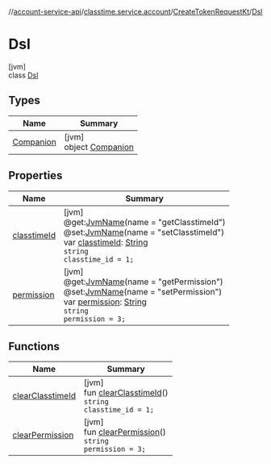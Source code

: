 //[account-service-api](../../../../index.md)/[classtime.service.account](../../index.md)/[CreateTokenRequestKt](../index.md)/[Dsl](index.md)

# Dsl

[jvm]\
class [Dsl](index.md)

## Types

| Name | Summary |
|---|---|
| [Companion](-companion/index.md) | [jvm]<br>object [Companion](-companion/index.md) |

## Properties

| Name | Summary |
|---|---|
| [classtimeId](classtime-id.md) | [jvm]<br>@get:[JvmName](https://kotlinlang.org/api/latest/jvm/stdlib/kotlin.jvm/-jvm-name/index.html)(name = &quot;getClasstimeId&quot;)<br>@set:[JvmName](https://kotlinlang.org/api/latest/jvm/stdlib/kotlin.jvm/-jvm-name/index.html)(name = &quot;setClasstimeId&quot;)<br>var [classtimeId](classtime-id.md): [String](https://kotlinlang.org/api/latest/jvm/stdlib/kotlin/-string/index.html)<br><code>string classtime_id = 1;</code> |
| [permission](permission.md) | [jvm]<br>@get:[JvmName](https://kotlinlang.org/api/latest/jvm/stdlib/kotlin.jvm/-jvm-name/index.html)(name = &quot;getPermission&quot;)<br>@set:[JvmName](https://kotlinlang.org/api/latest/jvm/stdlib/kotlin.jvm/-jvm-name/index.html)(name = &quot;setPermission&quot;)<br>var [permission](permission.md): [String](https://kotlinlang.org/api/latest/jvm/stdlib/kotlin/-string/index.html)<br><code>string permission = 3;</code> |

## Functions

| Name | Summary |
|---|---|
| [clearClasstimeId](clear-classtime-id.md) | [jvm]<br>fun [clearClasstimeId](clear-classtime-id.md)()<br><code>string classtime_id = 1;</code> |
| [clearPermission](clear-permission.md) | [jvm]<br>fun [clearPermission](clear-permission.md)()<br><code>string permission = 3;</code> |
